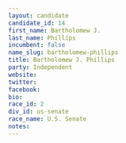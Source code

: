 ```yaml
---
layout: candidate
candidate_id: 14
first_name: Bartholomew J.
last_name: Phillips
incumbent: false
name_slug: bartholomew-phillips
title: Bartholomew J. Phillips
party: Independent
website: 
twitter: 
facebook: 
bio: 
race_id: 2
div_id: us-senate
race_name: U.S. Senate
notes: 
---
```

